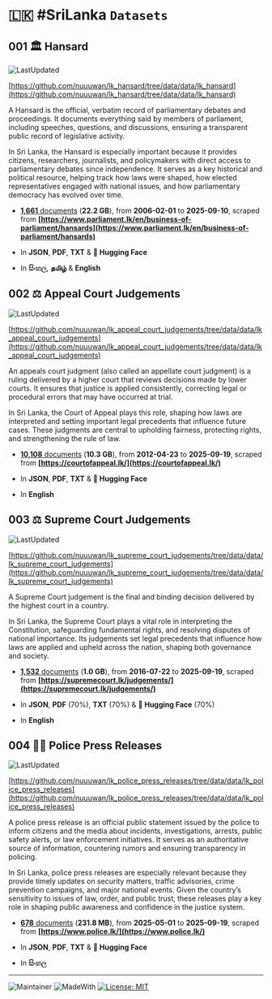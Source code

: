 # 🇱🇰 #SriLanka `Datasets`

## 001 🏛️ Hansard

![LastUpdated](https://img.shields.io/badge/last_updated-2025--09--19_14:39:30-green)

[https://github.com/nuuuwan/lk_hansard/tree/data/data/lk_hansard](https://github.com/nuuuwan/lk_hansard/tree/data/data/lk_hansard)

A Hansard is the official, verbatim record of parliamentary debates and proceedings. It documents everything said by members of parliament, including speeches, questions, and discussions, ensuring a transparent public record of legislative activity.

In Sri Lanka, the Hansard is especially important because it provides citizens, researchers, journalists, and policymakers with direct access to parliamentary debates since independence. It serves as a key historical and political resource, helping track how laws were shaped, how elected representatives engaged with national issues, and how parliamentary democracy has evolved over time.

- [**1,661** documents](https://github.com/nuuuwan/lk_hansard/tree/data/data/lk_hansard) (**22.2 GB**), from **2006-02-01** to **2025-09-10**, scraped from **[https://www.parliament.lk/en/business-of-parliament/hansards](https://www.parliament.lk/en/business-of-parliament/hansards)**

- In **JSON**, **PDF**, **TXT** & **🤗 Hugging Face**

- In **සිංහල**, **தமிழ்** & **English**

## 002 ⚖️ Appeal Court Judgements

![LastUpdated](https://img.shields.io/badge/last_updated-2025--09--19_14:46:28-green)

[https://github.com/nuuuwan/lk_appeal_court_judgements/tree/data/data/lk_appeal_court_judgements](https://github.com/nuuuwan/lk_appeal_court_judgements/tree/data/data/lk_appeal_court_judgements)

An appeals court judgment (also called an appellate court judgment) is a ruling delivered by a higher court that reviews decisions made by lower courts. It ensures that justice is applied consistently, correcting legal or procedural errors that may have occurred at trial.

In Sri Lanka, the Court of Appeal plays this role, shaping how laws are interpreted and setting important legal precedents that influence future cases. These judgments are central to upholding fairness, protecting rights, and strengthening the rule of law.

- [**10,108** documents](https://github.com/nuuuwan/lk_appeal_court_judgements/tree/data/data/lk_appeal_court_judgements) (**10.3 GB**), from **2012-04-23** to **2025-09-19**, scraped from **[https://courtofappeal.lk/](https://courtofappeal.lk/)**

- In **JSON**, **PDF**, **TXT** & **🤗 Hugging Face**

- In **English**

## 003 ⚖️ Supreme Court Judgements

![LastUpdated](https://img.shields.io/badge/last_updated-2025--09--19_14:51:40-green)

[https://github.com/nuuuwan/lk_supreme_court_judgements/tree/data/data/lk_supreme_court_judgements](https://github.com/nuuuwan/lk_supreme_court_judgements/tree/data/data/lk_supreme_court_judgements)

A Supreme Court judgement is the final and binding decision delivered by the highest court in a country.

In Sri Lanka, the Supreme Court plays a vital role in interpreting the Constitution, safeguarding fundamental rights, and resolving disputes of national importance. Its judgements set legal precedents that influence how laws are applied and upheld across the nation, shaping both governance and society.

- [**1,532** documents](https://github.com/nuuuwan/lk_supreme_court_judgements/tree/data/data/lk_supreme_court_judgements) (**1.0 GB**), from **2016-07-22** to **2025-09-19**, scraped from **[https://supremecourt.lk/judgements/](https://supremecourt.lk/judgements/)**

- In **JSON**, **PDF** (70%), **TXT** (70%) & **🤗 Hugging Face** (70%)

- In **English**

## 004 👮‍♂️ Police Press Releases

![LastUpdated](https://img.shields.io/badge/last_updated-2025--09--19_14:09:33-green)

[https://github.com/nuuuwan/lk_police_press_releases/tree/data/data/lk_police_press_releases](https://github.com/nuuuwan/lk_police_press_releases/tree/data/data/lk_police_press_releases)

A police press release is an official public statement issued by the police to inform citizens and the media about incidents, investigations, arrests, public safety alerts, or law enforcement initiatives. It serves as an authoritative source of information, countering rumors and ensuring transparency in policing.

In Sri Lanka, police press releases are especially relevant because they provide timely updates on security matters, traffic advisories, crime prevention campaigns, and major national events. Given the country’s sensitivity to issues of law, order, and public trust, these releases play a key role in shaping public awareness and confidence in the justice system.

- [**678** documents](https://github.com/nuuuwan/lk_police_press_releases/tree/data/data/lk_police_press_releases) (**231.8 MB**), from **2025-05-01** to **2025-09-19**, scraped from **[https://www.police.lk/](https://www.police.lk/)**

- In **JSON**, **PDF**, **TXT** & **🤗 Hugging Face**

- In **සිංහල**

---

![Maintainer](https://img.shields.io/badge/maintainer-nuuuwan-red)
![MadeWith](https://img.shields.io/badge/made_with-python-blue)
[![License: MIT](https://img.shields.io/badge/License-MIT-yellow.svg)](https://opensource.org/licenses/MIT)
